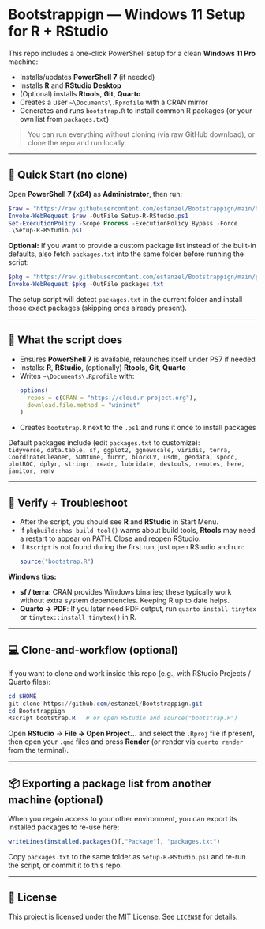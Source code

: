 # Bootstrappign — Windows 11 Setup for R + RStudio

This repo includes a one-click PowerShell setup for a clean **Windows 11 Pro** machine:
- Installs/updates **PowerShell 7** (if needed)
- Installs **R** and **RStudio Desktop**
- (Optional) installs **Rtools**, **Git**, **Quarto**
- Creates a user `~\Documents\.Rprofile` with a CRAN mirror
- Generates and runs `bootstrap.R` to install common R packages (or your own list from `packages.txt`)

> You can run everything without cloning (via raw GitHub download), or clone the repo and run locally.

---

## 🚀 Quick Start (no clone)

Open **PowerShell 7 (x64)** as **Administrator**, then run:

```powershell
$raw = "https://raw.githubusercontent.com/estanzel/Bootstrappign/main/Setup-R-RStudio.ps1"
Invoke-WebRequest $raw -OutFile Setup-R-RStudio.ps1
Set-ExecutionPolicy -Scope Process -ExecutionPolicy Bypass -Force
.\Setup-R-RStudio.ps1
```

**Optional:** If you want to provide a custom package list instead of the built-in defaults, also fetch `packages.txt` into the same folder before running the script:

```powershell
$pkg = "https://raw.githubusercontent.com/estanzel/Bootstrappign/main/packages.txt"
Invoke-WebRequest $pkg -OutFile packages.txt
```

The setup script will detect `packages.txt` in the current folder and install those exact packages (skipping ones already present).

---

## 🧰 What the script does

- Ensures **PowerShell 7** is available, relaunches itself under PS7 if needed
- Installs: **R**, **RStudio**, (optionally) **Rtools**, **Git**, **Quarto**
- Writes `~\Documents\.Rprofile` with:
  ```r
  options(
    repos = c(CRAN = "https://cloud.r-project.org"),
    download.file.method = "wininet"
  )
  ```
- Creates `bootstrap.R` next to the `.ps1` and runs it once to install packages

Default packages include (edit `packages.txt` to customize):  
`tidyverse, data.table, sf, ggplot2, ggnewscale, viridis, terra, CoordinateCleaner, SDMtune, furrr, blockCV, usdm, geodata, spocc, plotROC, dplyr, stringr, readr, lubridate, devtools, remotes, here, janitor, renv`

---

## 🧪 Verify + Troubleshoot

- After the script, you should see **R** and **RStudio** in Start Menu.
- If `pkgbuild::has_build_tool()` warns about build tools, **Rtools** may need a restart to appear on PATH. Close and reopen RStudio.
- If `Rscript` is not found during the first run, just open RStudio and run:
  ```r
  source("bootstrap.R")
  ```

**Windows tips:**
- **sf / terra**: CRAN provides Windows binaries; these typically work without extra system dependencies. Keeping R up to date helps.
- **Quarto → PDF**: If you later need PDF output, run `quarto install tinytex` or `tinytex::install_tinytex()` in R.

---

## 💻 Clone-and-workflow (optional)

If you want to clone and work inside this repo (e.g., with RStudio Projects / Quarto files):

```powershell
cd $HOME
git clone https://github.com/estanzel/Bootstrappign.git
cd Bootstrappign
Rscript bootstrap.R   # or open RStudio and source("bootstrap.R")
```

Open **RStudio** → **File → Open Project…** and select the `.Rproj` file if present, then open your `.qmd` files and press **Render** (or render via `quarto render` from the terminal).

---

## 📦 Exporting a package list from another machine (optional)

When you regain access to your other environment, you can export its installed packages to re-use here:

```r
writeLines(installed.packages()[,"Package"], "packages.txt")
```

Copy `packages.txt` to the same folder as `Setup-R-RStudio.ps1` and re-run the script, or commit it to this repo.

---

## 📝 License

This project is licensed under the MIT License. See `LICENSE` for details.
